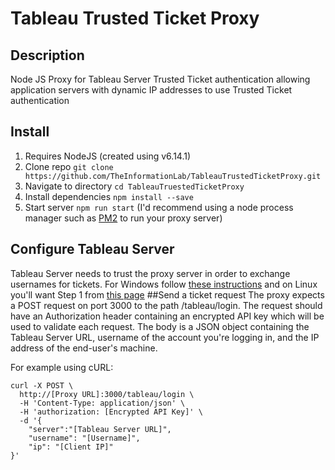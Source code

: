 # Tableau Trusted Ticket Proxy
## Description
Node JS Proxy for Tableau Server Trusted Ticket authentication allowing application servers with dynamic IP addresses to use Trusted Ticket authentication
## Install
1. Requires NodeJS (created using v6.14.1)
2. Clone repo `git clone https://github.com/TheInformationLab/TableauTrustedTicketProxy.git`
3. Navigate to directory `cd TableauTruestedTicketProxy`
4. Install dependencies `npm install --save`
5. Start server `npm run start` (I'd recommend using a node process manager such as [PM2](https://github.com/Unitech/pm2) to run your proxy server)
## Configure Tableau Server
Tableau Server needs to trust the proxy server in order to exchange usernames for tickets. For Windows follow [these instructions](https://onlinehelp.tableau.com/current/server/en-us/trusted_auth_trustIP.htm) and on Linux you'll want Step 1 from [this page](http://onlinehelp.tableau.com/current/server-linux/en-us/trusted_auth_config_linux.htm)
##Send a ticket request
The proxy expects a POST request on port 3000 to the path /tableau/login. The request should have an Authorization header containing an encrypted API key which will be used to validate each request. The body is a JSON object containing the Tableau Server URL, username of the account you're logging in, and the IP address of the end-user's machine.

For example using cURL:
```
curl -X POST \
  http://[Proxy URL]:3000/tableau/login \
  -H 'Content-Type: application/json' \
  -H 'authorization: [Encrypted API Key]' \
  -d '{
	"server":"[Tableau Server URL]",
	"username": "[Username]",
	"ip": "[Client IP]"
}'
```
